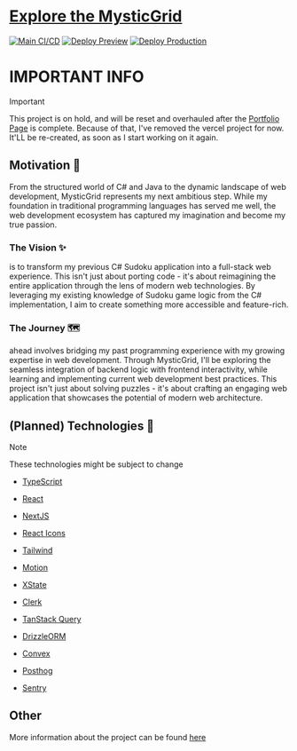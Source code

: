 # [Explore the MysticGrid](https://mysticgrid.space/)

[![Main CI/CD](https://github.com/Neonsy/NextJS-MysticGrid/actions/workflows/main-ci-cd.yml/badge.svg)](https://github.com/Neonsy/NextJS-MysticGrid/actions/workflows/main-ci-cd.yml)
[![Deploy Preview](https://github.com/Neonsy/NextJS-MysticGrid/actions/workflows/deploy-preview.yml/badge.svg?branch=Preview)](https://github.com/Neonsy/NextJS-MysticGrid/actions/workflows/deploy-preview.yml)
[![Deploy Production](https://github.com/Neonsy/NextJS-MysticGrid/actions/workflows/deploy-prod.yml/badge.svg)](https://github.com/Neonsy/NextJS-MysticGrid/actions/workflows/deploy-prod.yml)

# IMPORTANT INFO
> [!IMPORTANT]  
> This project is on hold, and will be reset and overhauled after the [Portfolio Page](https://github.com/neonsy/Astro-NeonSpace) is complete.
> Because of that, I've removed the vercel project for now. It'LL be re-created, as soon as I start working on it again.

## Motivation 🎯

From the structured world of C# and Java to the dynamic landscape of web development, MysticGrid represents my next ambitious step.
While my foundation in traditional programming languages has served me well, the web development ecosystem has captured my imagination and become my true passion.

### The Vision ✨
is to transform my previous C# Sudoku application into a full-stack web experience. This isn't just about porting code - it's about reimagining the entire application through the lens of modern web technologies.
By leveraging my existing knowledge of Sudoku game logic from the C# implementation, I aim to create something more accessible and feature-rich.

### The Journey 🗺️
ahead involves bridging my past programming experience with my growing expertise in web development.
Through MysticGrid, I'll be exploring the seamless integration of backend logic with frontend interactivity, while learning and implementing current web development best practices.
This project isn't just about solving puzzles - it's about crafting an engaging web application that showcases the potential of modern web architecture.

## (Planned) Technologies 💎

> [!NOTE]
> These technologies might be subject to change

- [TypeScript](https://www.typescriptlang.org/)
- [React](https://react.dev/)
- [NextJS](https://nextjs.org/)

- [React Icons](https://react-icons.github.io/react-icons/)
- [Tailwind](https://tailwindcss.com/)
- [Motion](https://www.motion.dev/)

- [XState](https://xstate.js.org/)

- [Clerk](https://clerk.com/)
- [TanStack Query](https://tanstack.com/query)
- [DrizzleORM](https://orm.drizzle.team/)
- [Convex](https://www.convex.dev)

- [Posthog](https://posthog.com/)
- [Sentry](https://sentry.io/)

## Other

More information about the project can be found [here](/markdown)
